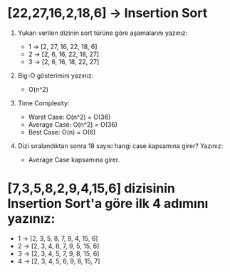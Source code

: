 # [22,27,16,2,18,6] -> Insertion Sort
1. Yukarı verilen dizinin sort türüne göre aşamalarını yazınız:
   - 1 -> [2, 27, 16, 22, 18, 6]
   - 2 -> [2, 6, 16, 22, 18, 27]
   - 3 -> [2, 6, 16, 18, 22, 27]
  
2. Big-O gösterimini yazınız:
   - O(n^2)
  
3. Time Complexity:
   - Worst Case: O(n^2) = O(36)
   - Average Case: O(n^2) = O(36)
   - Best Case: O(n) = O(6)
  
4. Dizi sıralandıktan sonra 18 sayısı hangi case kapsamına girer? Yazınız:
   - Average Case kapsamına girer.
  
# [7,3,5,8,2,9,4,15,6] dizisinin Insertion Sort'a göre ilk 4 adımını yazınız:
   - 1 -> [2, 3, 5, 8, 7, 9, 4, 15, 6]
   - 2 -> [2, 3, 4, 8, 7, 9, 5, 15, 6]
   - 3 -> [2, 3, 4, 5, 7, 9, 8, 15, 6]
   - 4 -> [2, 3, 4, 5, 6, 9, 8, 15, 7]
